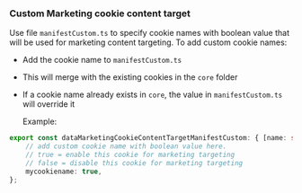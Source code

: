 ### Custom Marketing cookie content target

Use file `manifestCustom.ts` to specify cookie names with boolean value that will be used for marketing content targeting. To add custom cookie names:

- Add the cookie name to `manifestCustom.ts`
- This will merge with the existing cookies in the `core` folder
- If a cookie name already exists in `core`, the value in `manifestCustom.ts` will override it

  Example:

```ts
export const dataMarketingCookieContentTargetManifestCustom: { [name: string]: boolean } = {
	// add custom cookie name with boolean value here.
	// true = enable this cookie for marketing targeting
	// false = disable this cookie for marketing targeting
	mycookiename: true,
};
```
